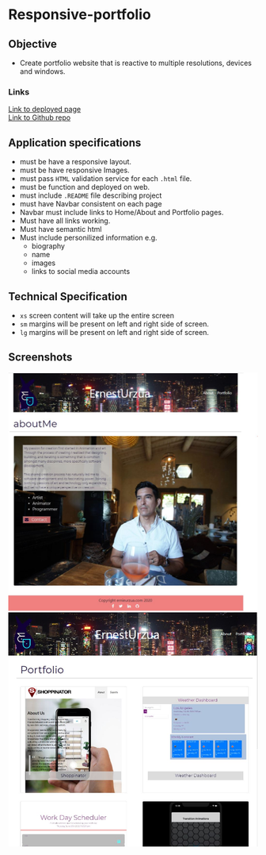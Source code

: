 # Responsive-portfolio

## Objective
- Create portfolio website that is reactive to multiple resolutions, devices and windows.

### Links
[Link to deployed page](https://ernesturzua.github.io/Portfolio/ "app website")    	  
[Link to Github repo](https://github.com/ErnestUrzua/Portfolio/ "Github Repo")

## Application specifications
- must be have a responsive layout.
- must be have responsive Images.
- must pass `HTML` validation service for each `.html` file.
- must be function and deployed on web.
- must include `.README` file describing project
- must have Navbar consistent on each page
- Navbar must include links to Home/About and Portfolio pages.
- Must have all links working.
- Must have semantic html
- Must include personilized information e.g. 
	- biography
	- name
	- images
	- links to social media accounts
	

## Technical Specification
- `xs` screen content will take up the entire screen
- `sm` margins will be present on left and right side of screen.
- `lg` margins will be present on left and right side of screen.

## Screenshots
![alt text](/assets/aboutme.jpg "about me")
![alt text](/assets/portfolio.jpg "portfolio")

